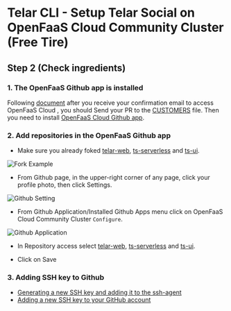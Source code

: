 # Telar CLI - Setup Telar Social on OpenFaaS Cloud Community Cluster (Free Tire)

## Step 2 (Check ingredients)

### 1. The OpenFaaS Github app is installed

Following [document](https://github.com/openfaas/community-cluster#2-after-you-receive-your-confirmation-email) after you receive your confirmation email to access OpenFaaS Cloud , you should Send your PR to the [CUSTOMERS](https://github.com/openfaas/openfaas-cloud/blob/master/CUSTOMERS) file. Then you need to install [OpenFaaS Cloud Github app](https://github.com/apps/openfaas-cloud-community-cluster).

### 2. Add repositories in the OpenFaaS Github app

- Make sure you already foked  [telar-web](https://github.com/red-gold/telar-web), [ts-serverless](https://github.com/red-gold/ts-serverless) and [ts-ui](https://github.com/red-gold/ts-ui).

![Fork Example](https://miro.medium.com/max/3155/1*R4YdE6yz_HLVVW9DK8nWMQ.png)

- From Github page, in the upper-right corner of any page, click your profile photo, then click Settings.
 
 ![Github Setting](https://help.github.com/assets/images/help/settings/userbar-account-settings.png)

- From Github Application/Installed Github Apps menu click on OpenFaaS Cloud Community Cluster `Configure`.

![Github Application](https://miro.medium.com/max/2726/1*vWuo8177iw8rgXNe2V2-qw.png)

- In Repository access select [telar-web](https://github.com/red-gold/telar-web), [ts-serverless](https://github.com/red-gold/ts-serverless) and [ts-ui](https://github.com/red-gold/ts-ui).

- Click on Save

### 3. Adding SSH key to Github

- [Generating a new SSH key and adding it to the ssh-agent](https://help.github.com/en/github/authenticating-to-github/generating-a-new-ssh-key-and-adding-it-to-the-ssh-agent)
- [Adding a new SSH key to your GitHub account](https://help.github.com/en/github/authenticating-to-github/adding-a-new-ssh-key-to-your-github-account)
